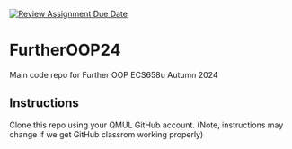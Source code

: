 [![Review Assignment Due Date](https://classroom.github.com/assets/deadline-readme-button-22041afd0340ce965d47ae6ef1cefeee28c7c493a6346c4f15d667ab976d596c.svg)](https://classroom.github.com/a/E9VEKpsE)
# FurtherOOP24
Main code repo for Further OOP ECS658u Autumn 2024

## Instructions

Clone this repo using your QMUL GitHub account. (Note, instructions may change if we get GitHub classrom working properly)


